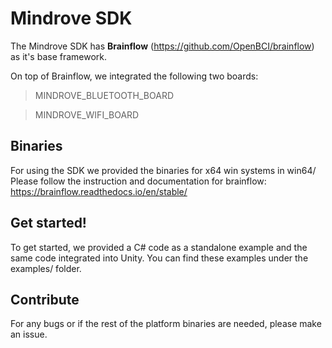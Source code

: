 # Mindrove SDK


The Mindrove SDK has <b>Brainflow</b> (https://github.com/OpenBCI/brainflow) as it's base framework. 

On top of Brainflow, we integrated the following two boards: 
> MINDROVE_BLUETOOTH_BOARD

> MINDROVE_WIFI_BOARD


## Binaries
For using the SDK we provided the binaries for x64 win systems in win64/
Please follow the instruction and documentation for brainflow: https://brainflow.readthedocs.io/en/stable/


## Get started!
To get started, we provided a C# code as a standalone example and the same code integrated into Unity. You can find these examples under the examples/ folder. 


## Contribute
For any bugs or if the rest of the platform binaries are needed, please make an issue.
